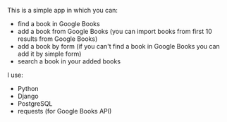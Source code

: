 This is a simple app in which you can:
- find a book in Google Books
- add a book from Google Books (you can import books from first 10 results from Google Books)
- add a book by form (if you can't find a book in Google Books you can add it by simple form)
- search a book in your added books

I use:
- Python
- Django
- PostgreSQL
- requests (for Google Books API)

